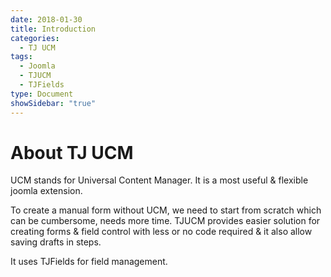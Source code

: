 ```yaml
---
date: 2018-01-30
title: Introduction
categories:
  - TJ UCM
tags:
  - Joomla
  - TJUCM
  - TJFields
type: Document
showSidebar: "true"
---
```


# About TJ UCM

UCM stands for Universal Content Manager. It is a most useful & flexible joomla extension.

To create a manual form without UCM, we need to start from scratch which can be  cumbersome, needs more time. TJUCM provides easier solution for creating forms & field control with less or no code required & it also allow saving drafts in steps.

It uses TJFields for field management.
